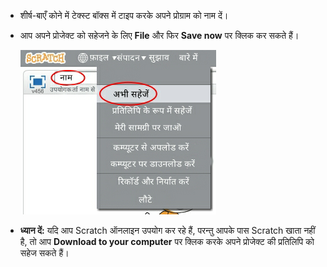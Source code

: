+ शीर्ष-बाएँ कोने में टेक्स्ट बॉक्स में टाइप करके अपने प्रोग्राम को नाम दें।

+ आप अपने प्रोजेक्ट को सहेजने के लिए **File** और फिर **Save now** पर क्लिक कर सकते हैं।
    
    ![स्क्रीनशॉट](images/save.png)

+ **ध्यान दें:** यदि आप Scratch ऑनलाइन उपयोग कर रहे हैं, परन्तु आपके पास Scratch खाता नहीं है, तो आप **Download to your computer** पर क्लिक करके अपने प्रोजेक्ट की प्रतिलिपि को सहेज सकते हैं।